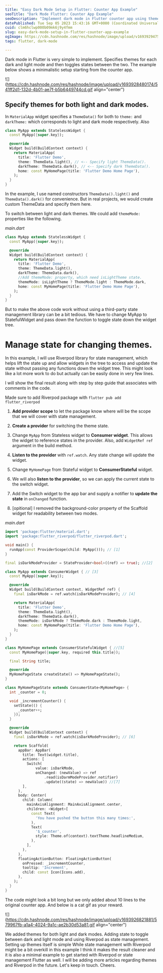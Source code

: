 ```yaml
---
title: "Easy Dark Mode Setup in Flutter: Counter App Example"
seoTitle: "Dark Mode Flutter: Counter App Example"
seoDescription: "Implement dark mode in Flutter counter app using themes, toggle states, Riverpod state management; easy setup, minimal code alterations"
datePublished: Tue Sep 05 2023 15:43:16 GMT+0000 (Coordinated Universal Time)
cuid: clm6hclwp000b09mk6j9y4fmm
slug: easy-dark-mode-setup-in-flutter-counter-app-example
ogImage: https://cdn.hashnode.com/res/hashnode/image/upload/v1693929475990/3b70c15c-84d6-4c04-bbcd-523d2d730176.png
tags: flutter, dark-mode

---
```


Dark mode in Flutter is very simple to implement. Specifies themes for each dark and light mode and then toggles states between the two. The example below shows a minimalistic setup starting from the counter app.

![](https://cdn.hashnode.com/res/hashnode/image/upload/v1693928480174/541ff2d1-132d-4b01-ae7f-b5b6449744cd.gif align="center")

## Specify themes for both light and dark modes.

In `MaterialApp` widget specifies a `ThemeData()` for both to `theme:` and `darkTheme:` which corresponds to light and dark mode respectively. Also

```dart
class MyApp extends StatelessWidget {
  const MyApp({super.key});

  @override
  Widget build(BuildContext context) {
    return MaterialApp(
      title: 'Flutter Demo',
      theme: ThemeData.light(), // <-- Specify light ThemeData().
      darkTheme: ThemeData.dark(), // <-- Specify dark ThemeData().
      home: const MyHomePage(title: 'Flutter Demo Home Page'),
    );
  }
}
```

In the example, I use named constructors `ThemeData().light()` and `ThemeData().dark()` for convenience. But in real projects, we would create custom ThemeData and specify them here.

To switch between light and dark themes. We could add `themeMode:` properties like the following.

*main.dart*

```dart
class MyApp extends StatelessWidget {
  const MyApp({super.key});

  @override
  Widget build(BuildContext context) {
    return MaterialApp(
      title: 'Flutter Demo',
      theme: ThemeData.light(), 
      darkTheme: ThemeData.dark(), 
      //Add themeMode: property, which need isLightTheme state.
      themeMode: isLightTheme ? ThemeMode.light : ThemeMode.dark,
      home: const MyHomePage(title: 'Flutter Demo Home Page'),
    );
  }
}
```

But to make the above code work without using a third-party state management library can be a bit tedious. We have to change MyApp to StatefulWidget and pass down the function to toggle state down the widget tree.

# Manage state for changing themes.

In this example, I will use Riverpod library for state management, which helps lift the state up and allow widgets in the tree to access and update the state without passing any functions down the widget tree. This might look like a lot more work to do but actually can be easily done in very few lines.

I will show the final result along with step by step guide that associates with comments in the code.

Made sure to add Riverpod package with `flutter pub add flutter_riverpod`

1. **Add provider scope** to let the package know where will be the scope that we will cover with state management.
    
2. **Create a provider** for switching the theme state.
    
3. Change `MyApp` from Stateless widget to **Consumer widget**. This allows the widget to reference states in the provider. Also, add `WidgetRef ref` argument in the build method.
    
4. **Listen to the provider** with `ref.watch`. Any state change will update the widget.
    
5. Change `MyHomePage` from Stateful widget to **ConsumerStateful** widget.
    
6. We will also **listen to the provider**, so we can apply the current state to the switch widget.
    
7. Add the Switch widget to the app bar and supply a notifier to **update the state** in `onChanged` function.
    
8. \[opitional\] I removed the background-color property of the Scaffold widget for readability between two modes.
    

*main.dart*

```dart
import 'package:flutter/material.dart';
import 'package:flutter_riverpod/flutter_riverpod.dart';

void main() {
  runApp(const ProviderScope(child: MyApp())); // [1]
}

final isDarkModeProvider = StateProvider<bool>((ref) => true); //[2]

class MyApp extends ConsumerWidget { // [3]
  const MyApp({super.key});

  @override
  Widget build(BuildContext context, WidgetRef ref) {
    final isDarkMode = ref.watch(isDarkModeProvider); // [4]

    return MaterialApp(
      title: 'Flutter Demo',
      theme: ThemeData.light(),
      darkTheme: ThemeData.dark(),
      themeMode: isDarkMode ? ThemeMode.dark : ThemeMode.light,
      home: const MyHomePage(title: 'Flutter Demo Home Page'),
    );
  }
}

class MyHomePage extends ConsumerStatefulWidget { //[5]
  const MyHomePage({super.key, required this.title});

  final String title;

  @override
  MyHomePageState createState() => MyHomePageState();
}

class MyHomePageState extends ConsumerState<MyHomePage> {
  int _counter = 0;

  void _incrementCounter() {
    setState(() {
      _counter++;
    });
  }

  @override
  Widget build(BuildContext context) {
    final isDarkMode = ref.watch(isDarkModeProvider); // [6]

    return Scaffold(
      appBar: AppBar(
        title: Text(widget.title),
        actions: [
          Switch(
              value: isDarkMode,
              onChanged: (newValue) => ref 
                  .read(isDarmModeProvider.notifier)
                  .update((state) => newValue)) //[7]
        ],
      ),
      body: Center(
        child: Column(
          mainAxisAlignment: MainAxisAlignment.center,
          children: <Widget>[
            const Text(
              'You have pushed the button this many times:',
            ),
            Text(
              '$_counter',
              style: Theme.of(context).textTheme.headlineMedium,
            ),
          ],
        ),
      ),
      floatingActionButton: FloatingActionButton(
        onPressed: _incrementCounter,
        tooltip: 'Increment',
        child: const Icon(Icons.add),
      ),
    );
  }
}
```

The code might look a bit long but we only added about 10 lines to the original counter app. And below is a cat gif as your reward.

![](https://cdn.hashnode.com/res/hashnode/image/upload/v1693926821881/579967fb-a1a4-4024-9a1c-ae2b30d53a81.gif align="center")

We added themes for both light and dark modes. Adding state to toggle between dark and light mode and using Riverpod as state management. Setting up themes itself is simple While state management with Riverpod might be a bit overkill in this example I think it makes the result cleaner and it is also a minimal example to get started with Riverpod or state management Flutter as well. I will be adding more articles regarding themes and Riverpod in the future. Let's keep in touch. Cheers.